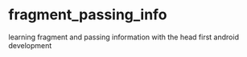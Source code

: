 # fragment_passing_info
learning fragment and passing information with the head first android development
